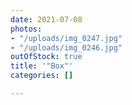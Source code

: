 ```yaml
---
date: 2021-07-08
photos:
- "/uploads/img_0247.jpg"
- "/uploads/img_0246.jpg"
outOfStock: true
title: '"Box"'
categories: []

---
```

